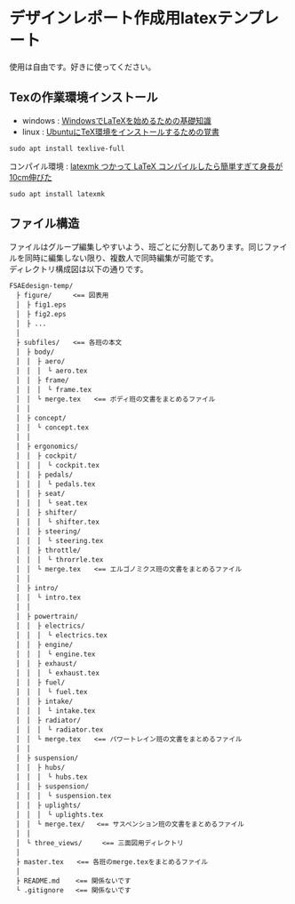 # デザインレポート作成用latexテンプレート
使用は自由です。好きに使ってください。

## Texの作業環境インストール
- windows : [WindowsでLaTeXを始めるための基礎知識](https://qiita.com/puripuri2100/items/8fa3fde911948fd1e504)  
- linux : [UbuntuにTeX環境をインストールするための覚書](https://qiita.com/kentarosasaki/items/358134a1092864ff7625)
```
sudo apt install texlive-full
```
コンパイル環境 : [latexmk つかって LaTeX コンパイルしたら簡単すぎて身長が10cm伸びた](http://d.hatena.ne.jp/yambi/20091117/1258452926)
```
sudo apt install latexmk
```



## ファイル構造
ファイルはグループ編集しやすいよう、班ごとに分割してあります。同じファイルを同時に編集しない限り、複数人で同時編集が可能です。  
ディレクトリ構成図は以下の通りです。  

```
FSAEdesign-temp/
　├ figure/　　  <== 図表用
　│　├ fig1.eps
　│　├ fig2.eps
　│　├ ...
　│　
　├ subfiles/　　<== 各班の本文
　│　├ body/
　│　│　├ aero/
　│　│　│　└ aero.tex
　│　│　├ frame/
　│　│　│　└ frame.tex
　│　│　└ merge.tex　　<== ボディ班の文書をまとめるファイル
　│　│
　│　├ concept/
　│　│　└ concept.tex
　│　│
　│　├ ergonomics/
　│　│　├ cockpit/
　│　│　│　└ cockpit.tex
　│　│　├ pedals/
　│　│　│　└ pedals.tex
　│　│　├ seat/
　│　│　│　└ seat.tex
　│　│　├ shifter/
　│　│　│　└ shifter.tex
　│　│　├ steering/
　│　│　│　└ steering.tex
　│　│　├ throttle/
　│　│　│　└ throrrle.tex
　│　│　└ merge.tex　　<== エルゴノミクス班の文書をまとめるファイル
　│　│
　│　├ intro/
　│　│　└ intro.tex
　│　│
　│　├ powertrain/
　│　│　├ electrics/
　│　│　│　└ electrics.tex
　│　│　├ engine/
　│　│　│　└ engine.tex
　│　│　├ exhaust/
　│　│　│　└ exhaust.tex
　│　│　├ fuel/
　│　│　│　└ fuel.tex
　│　│　├ intake/
　│　│　│　└ intake.tex
　│　│　├ radiator/
　│　│　│　└ radiator.tex
　│　│　└ merge.tex　　<== パワートレイン班の文書をまとめるファイル
　│　│
　│　├ suspension/
　│　│　├ hubs/
　│　│　│　└ hubs.tex
　│　│　├ suspension/
　│　│　│　└ suspension.tex
　│　│　├ uplights/
　│　│　│　└ uplights.tex
　│　│　└ merge.tex/   <== サスペンション班の文書をまとめるファイル
　│　│
　│　└ three_views/     <== 三面図用ディレクトリ
　│　
　├ master.tex　　<== 各班のmerge.texをまとめるファイル
　│　
　├ README.md    <== 関係ないです
　└ .gitignore   <== 関係ないです
```

